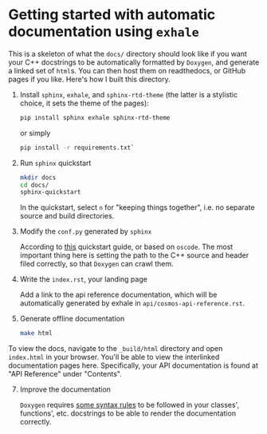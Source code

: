 # Getting started with automatic documentation using `exhale`

This is a skeleton of what the `docs/` directory should look like if you want your C++ docstrings to be automatically formatted by `Doxygen`, and generate a linked set of `html`s. You can then host them on readthedocs, or GitHub pages if you like. Here's how I built this directory.

1. Install `sphinx`, `exhale`, and `sphinx-rtd-theme` (the latter is a stylistic choice, it sets the theme of the pages): 

   ```bash
   pip install sphinx exhale sphinx-rtd-theme
   ```
   or simply
   ```bash
   pip install -r requirements.txt`
   ```

2. Run `sphinx` quickstart

   ```bash
   mkdir docs
   cd docs/
   sphinx-quickstart
   ```
   In the quickstart, select `n` for "keeping things together", i.e. no separate source and build directories.

3. Modify the `conf.py` generated by `sphinx`

   According to [this](https://exhale.readthedocs.io/en/latest/quickstart.html) quickstart guide, or based on `oscode`.
   The most important thing here is setting the path to the C++ source and header filed correctly, so that `Doxygen` can crawl them.

4. Write the `index.rst`, your landing page
   
   Add a link to the api reference documentation, which will be automatically generated by exhale in `api/cosmos-api-reference.rst`.

6. Generate offline documentation
   ```bash 
   make html
   ```

To view the docs, navigate to the `_build/html` directory and open `index.html` in your browser. You'll be able to view the interlinked documentation pages here. Specifically, your API documentation is found at "API Reference" under "Contents".

7. Improve the documentation

   `Doxygen` requires [some syntax rules](https://www.doxygen.nl/manual/docblocks.html) to be followed in your classes', functions', etc. docstrings to be able to render the documentation correctly. 
